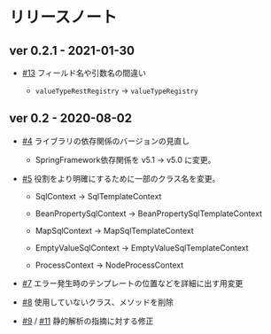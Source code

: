 # リリースノート

## ver 0.2.1 - 2021-01-30

- [#13](https://github.com/mygreen/splate/pull/13) フィールド名や引数名の間違い

  - ``valueTypeRestRegistry`` -> ``valueTypeRegistry``


## ver 0.2 - 2020-08-02

- [#4](https://github.com/mygreen/splate/pull/4) ライブラリの依存関係のバージョンの見直し

    - SpringFramework依存関係を v5.1 -> v5.0 に変更。

- [#5](https://github.com/mygreen/splate/pull/5) 役割をより明確にするために一部のクラス名を変更。

    - SqlContext -> SqlTemplateContext

    - BeanPropertySqlContext -> BeanPropertySqlTemplateContext

    - MapSqlContext -> MapSqlTemplateContext

    - EmptyValueSqlContext -> EmptyValueSqlTemplateContext

    - ProcessContext -> NodeProcessContext

- [#7](https://github.com/mygreen/splate/pull/7) エラー発生時のテンプレートの位置などを詳細に出す用変更

- [#8](https://github.com/mygreen/splate/pull/8) 使用していないクラス、メソッドを削除

- [#9](https://github.com/mygreen/splate/pull/9) / [#11](https://github.com/mygreen/splate/pull/11) 静的解析の指摘に対する修正


